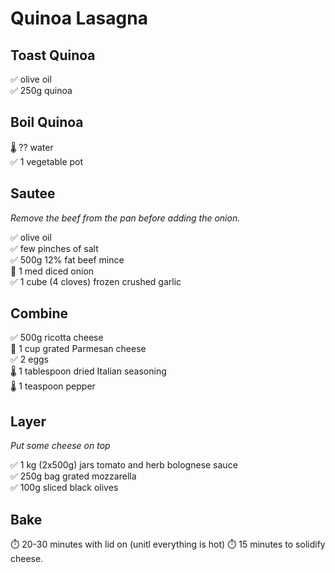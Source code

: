 # Quinoa Lasagna

## Toast Quinoa
✅ olive oil  
✅ 250g quinoa  

## Boil Quinoa
🌡️ ?? water  
✅ 1 vegetable pot  

## Sautee
*Remove the beef from the pan before adding the onion.*

✅ olive oil  
✅ few pinches of salt  
✅ 500g 12% fat beef mince  
🔪 1 med diced onion  
✅ 1 cube (4 cloves) frozen crushed garlic

## Combine
✅ 500g ricotta cheese  
🔪 1 cup grated Parmesan cheese  
✅ 2 eggs  
🌡️ 1 tablespoon dried Italian seasoning    
🌡️ 1 teaspoon pepper

## Layer
*Put some cheese on top*

✅ 1 kg (2x500g) jars tomato and herb bolognese sauce  
✅ 250g bag grated mozzarella  
✅ 100g sliced black olives

## Bake
⏱️ 20-30 minutes with lid on (unitl everything is hot)
⏱️ 15 minutes to solidify cheese.

